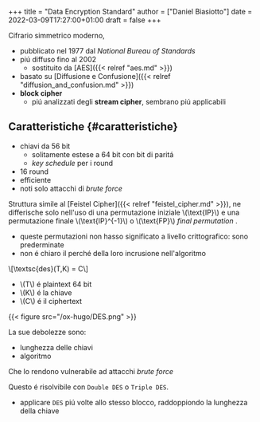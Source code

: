 +++
title = "Data Encryption Standard"
author = ["Daniel Biasiotto"]
date = 2022-03-09T17:27:00+01:00
draft = false
+++

Cifrario simmetrico moderno,

-   pubblicato nel 1977 dal _National Bureau of Standards_
-   piú diffuso fino al 2002
    -   sostituito da [AES]({{< relref "aes.md" >}})
-   basato su [Diffusione e Confusione]({{< relref "diffusion_and_confusion.md" >}})
-   **block cipher**
    -   piú analizzati degli **stream cipher**, sembrano piú applicabili


## Caratteristiche {#caratteristiche}

-   chiavi da 56 bit
    -   solitamente estese a 64 bit con bit di paritá
    -   _key schedule_ per i round
-   16 round
-   efficiente
-   noti solo attacchi di _brute force_

Struttura simile al [Feistel Cipher]({{< relref "feistel_cipher.md" >}}), ne differische solo nell'uso di una permutazione iniziale \\(\text{IP}\\) e una permutazione finale \\(\text{IP}^{-1}\\) o \\(\text{FP}\\) _final permutation_ .

-   queste permutazioni non hasso significato a livello crittografico: sono prederminate
-   non é chiaro il perché della loro incrusione nell'algoritmo

\\[\textsc{des}(T,K) = C\\]

-   \\(T\\) é plaintext 64 bit
-   \\(K\\) é la chiave
-   \\(C\\) é il ciphertext

{{< figure src="/ox-hugo/DES.png" >}}

La sue debolezze sono:

-   lunghezza delle chiavi
-   algoritmo

Che lo rendono vulnerabile ad attacchi _brute force_

Questo é risolvibile con `Double DES` o `Triple DES`.

-   applicare `DES` piú volte allo stesso blocco, raddoppiondo la lunghezza della chiave